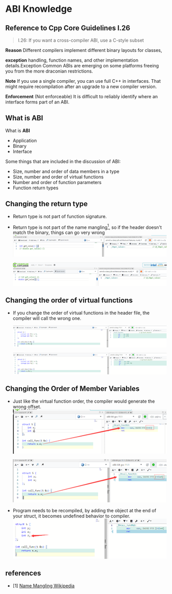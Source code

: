 # ABI Knowledge

## Reference to Cpp Core Guidelines I.26
>I.26: If you want a cross-compiler ABI, use a C-style subset

**Reason** Different compilers implement different binary layouts for classes, 

**exception** handling, function names, and other implementation details.Exception Common ABIs are emerging on some platforms freeing you from the more draconian restrictions.

**Note** If you use a single compiler, you can use full C++ in interfaces. That might require recompilation after an upgrade to a new compiler version.

**Enforcement** (Not enforceable) It is difficult to reliably identify where an interface forms part of an ABI.

## What is ABI

What is **ABI**
- Application
- Binary
- Interface

Some things that are included in the discussion of ABI:

- Size, number and order of data members in a type
- Size, number and order of virtual functions
- Number and order of function parameters
- Function return types

## Changing the return type

- Return type is not part of function signature.

- Return type is not part of the name mangling[<sup>1</sup>](#refer-anchor-1), so if the header doesn't match the binary, things can go very wrong
    ![Alt text](./abi_knowledge_image/image-1.png)

    ![Alt text](./abi_knowledge_image/image-2.png)

## Changing the order of virtual functions


- If you change the order of virtual functions in the header file, the compiler will call the wrong one.

    ![Alt text](./abi_knowledge_image/image-3.png)

    ![Alt text](./abi_knowledge_image/image-4.png)

## Changing the Order of Member Variables
- Just like the virtual function order, the compiler would generate the wrong offset.
    ![Alt text](./abi_knowledge_image/image-5.png)

    ![Alt text](./abi_knowledge_image/image-6.png)
- Program needs to be recompiled, by adding the object at the end of your struct, 
it becomes undefined behavior to compiler.
    ![Alt text](./abi_knowledge_image/image-7.png)

## references
<div id="refer-anchor-1"></div>

- [1] [Name Mangling Wikipedia](https://en.wikipedia.org/wiki/Name_mangling#)
